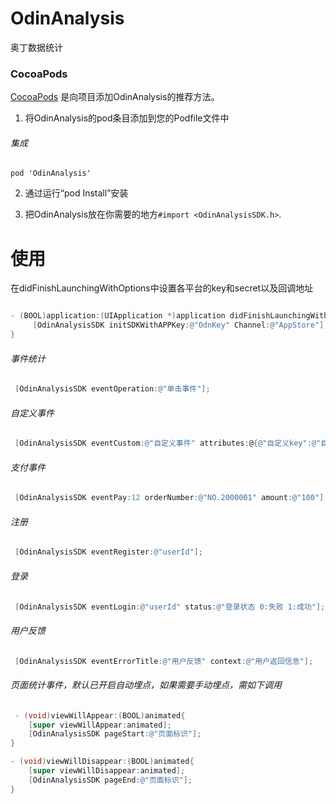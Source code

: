 # OdinAnalysis
奥丁数据统计
### CocoaPods
[CocoaPods](http://cocoapods.org) 是向项目添加OdinAnalysis的推荐方法。

1. 将OdinAnalysis的pod条目添加到您的Podfile文件中

###### 集成
    pod 'OdinAnalysis'
    
2. 通过运行“pod Install”安装

3. 把OdinAnalysis放在你需要的地方`#import <OdinAnalysisSDK.h>`.
# 使用
在didFinishLaunchingWithOptions中设置各平台的key和secret以及回调地址
```objective-c

- (BOOL)application:(UIApplication *)application didFinishLaunchingWithOptions:(NSDictionary *)launchOptions {
	 [OdinAnalysisSDK initSDKWithAPPKey:@"OdnKey" Channel:@"AppStore"];
}
```
###### 事件统计
```objective-c
 [OdinAnalysisSDK eventOperation:@"单击事件"];
```
 ###### 自定义事件
```objective-c
 [OdinAnalysisSDK eventCustom:@"自定义事件" attributes:@{@"自定义key":@"自定义value"}];
 ```
###### 支付事件
```objective-c
 [OdinAnalysisSDK eventPay:12 orderNumber:@"NO.2000001" amount:@"100"];
```
 ###### 注册
```objective-c
 [OdinAnalysisSDK eventRegister:@"userId"];
```
###### 登录
```objective-c
 [OdinAnalysisSDK eventLogin:@"userId" status:@"登录状态 0:失败 1:成功"];
```
###### 用户反馈
```objective-c
 [OdinAnalysisSDK eventErrorTitle:@"用户反馈" context:@"用户返回信息"];
```
###### 页面统计事件，默认已开启自动埋点，如果需要手动埋点，需如下调用
```objective-c
 - (void)viewWillAppear:(BOOL)animated{
    [super viewWillAppear:animated];
    [OdinAnalysisSDK pageStart:@"页面标识"];
}

- (void)viewWillDisappear:(BOOL)animated{
    [super viewWillDisappear:animated];
    [OdinAnalysisSDK pageEnd:@"页面标识"];
}
```
